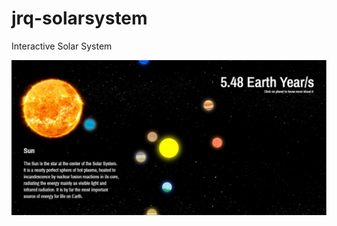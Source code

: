 # jrq-solarsystem
Interactive Solar System

![alt text](https://github.com/JRQuimora/jrq-solarsystem/blob/main/screenShot.jpg?raw=true)
